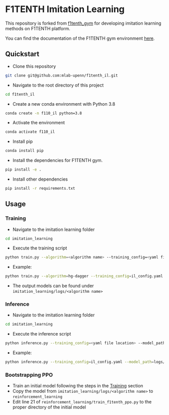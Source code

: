 # F1TENTH Imitation Learning

This repository is forked from [f1tenth_gym](https://github.com/f1tenth/f1tenth_gym) for developing imitation learning methods on F1TENTH platform.

You can find the documentation of the F1TENTH gym environment [here](https://f1tenth-gym.readthedocs.io/en/latest/).

## Quickstart
- Clone this repository
```bash
git clone git@github.com:mlab-upenn/f1tenth_il.git
```

- Navigate to the root directory of this project
```bash
cd f1tenth_il
```

- Create a new conda environment with Python 3.8
```bash
conda create -n f110_il python=3.8
```

- Activate the environment
```bash
conda activate f110_il
```

- Install pip
```bash
conda install pip  
```

- Install the dependencies for F1TENTH gym.
```bash
pip install -e .
```

- Install other dependencies
```bash
pip install -r requirements.txt
```

## Usage
### Training
- Navigate to the imitation learning folder
```bash
cd imitation_learning
```

- Execute the training script
```bash
python train.py --algorithm=<algorithm name> --training_config=<yaml file location>
```

- Example:
```bash
python train.py --algorithm=hg-dagger --training_config=il_config.yaml
```

- The output models can be found under ```imitation_learning/logs/<algorithm name>```

### Inference
- Navigate to the imitation learning folder
```bash
cd imitation_learning
```

- Execute the inference script
```bash
python inference.py --training_config=<yaml file location> --model_path=<model path>
```

- Example:
```bash
python inference.py --training_config=il_config.yaml --model_path=logs/HGDAgger/HGDAgger_svidx_0_dist_312_expsamp_5846.pkl
```

### Bootstrapping PPO
- Train an initial model following the steps in the [Training](#training) section
- Copy the model from ```imitation_learning/logs/<algorithm name>``` to ```reinforcement_learning```
- Edit line 21 of ```reinforcement_learning/train_f1tenth_ppo.py``` to the proper directory of the initial model

